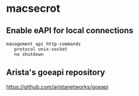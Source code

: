 # macsecrot

## Enable eAPI for local connections

```
management api http-commands
   protocol unix-socket
   no shutdown
```


## Arista's goeapi repository

https://github.com/aristanetworks/goeapi
